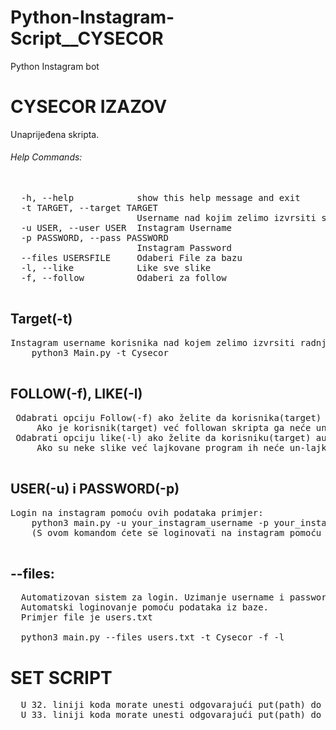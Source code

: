 # Python-Instagram-Script__CYSECOR
Python Instagram bot
# CYSECOR IZAZOV
Unaprijeđena skripta.

###### Help Commands:
<pre>

  -h, --help            show this help message and exit
  -t TARGET, --target TARGET
                        Username nad kojim zelimo izvrsiti skriptu
  -u USER, --user USER  Instagram Username
  -p PASSWORD, --pass PASSWORD
                        Instagram Password
  --files USERSFILE     Odaberi File za bazu
  -l, --like            Like sve slike
  -f, --follow          Odaberi za follow
  </pre>
 ## Target(-t)
 <pre>
Instagram username korisnika nad kojem zelimo izvrsiti radnju npr:
    python3 Main.py -t Cysecor
 </pre>
 ## FOLLOW(-f), LIKE(-l)
 <pre>
 Odabrati opciju Follow(-f) ako želite da korisnika(target) automatski zaprati,
     Ako je korisnik(target) već followan skripta ga neće un-followati
 Odabrati opciju like(-l) ako želite da korisniku(target) automatski lajkujete slike
     Ako su neke slike već lajkovane program ih neće un-lajkati.
 </pre>
 ## USER(-u) i PASSWORD(-p)
<pre>
Login na instagram pomoću ovih podataka primjer:
    python3 main.py -u your_instagram_username -p your_instagram_password -t Cysecor -f -l   
    (S ovom komandom ćete se loginovati na instagram pomoću username i passworda i automatski zapratiti korisnika(targeta) u ovom slučaju Cysecora i lajkati mu slike)
    
</pre>
## --files:
<pre>
  Automatizovan sistem za login. Uzimanje username i passworda iz .txt baze usernameova i passworda.
  Automatski loginovanje pomoću podataka iz baze.
  Primjer file je users.txt
  
  python3 main.py --files users.txt -t Cysecor -f -l
</pre>
 
# SET SCRIPT
<pre>
  U 32. liniji koda morate unesti odgovarajući put(path) do firefoxa.
  U 33. liniji koda morate unesti odgovarajući put(path) do geckoriver-a
  </pre>

